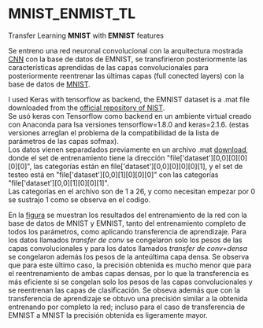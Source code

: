 # MNIST_ENMIST_TL

Transfer Learning **MNIST** with **EMNIST** features

Se entreno una red neuronal convolucional con la arquitectura mostrada [CNN](model.png) con la base de datos de EMNIST, se transfirieron posteriormente las características aprendidas de las capas convolucionales para posteriormente reentrenar las últimas capas (full conected layers) con la base de datos de [MNIST](http://yann.lecun.com/exdb/mnist/).<br />

I used Keras with tensorflow as backend, the EMNIST dataset is a .mat file downloaded from the [official repository of NIST]( https://www.nist.gov/itl/iad/image-group/emnist-dataset).<br />
Se usó keras con Tensorflow como backend en un ambiente virtual creado con Anaconda para lsa versiones  tensorflow=1.8.0 and keras=2.1.6. (estas versiones arreglan el problema de la compatibilidad de la lista de parámetros de las capas sofmax).<br/> 
Los datos vienen separadados previamente en un archivo .mat [download](https://www.nist.gov/itl/iad/image-group/emnist-dataset), donde el set de entrenamiento tiene la dirección "file['dataset'][0,0][0][0][0][0]", las categorías están en file['dataset'][0,0][0][0][0][1], y el set de testeo está en "file['dataset'][0,0][1][0][0][0]" con las categorías "file['dataset'][0,0][1][0][0][1]".<br />
Las categorías en el archivo son de 1 a 26, y como necesitan empezar por 0 se sustrajo 1 como se observa en el codigo.<br />

En la [figura](MNIST.png) se muestran los resultados del entrenamiento de la red con la base de datos de MNIST y EMNIST, tanto del entrenamiento completo de todos los parámetros, como aplicando transferencia de aprendizaje. Para los datos llamados *transfer de conv* se congelaron solo los pesos de las capas convolucionales y para los datos llamados *transfer de conv+densa* se congelaron además los pesos de la anteúltima capa densa. Se observa que para este último caso, la precisión obtenida es mucho menor que para el reentrenamiento de ambas capas densas, por lo que la transferencia es más eficiente si se congelan solo los pesos de las capas convolucionales y se reentrenan las capas de clasificación. Se obseva además que con la transferencia de aprendizaje se obtuvo una precisión similar a la obtenida entrenando por completo la red; incluso para el caso de transferencia de EMNIST a MNIST la precisión obtenida es ligeramente mayor.
